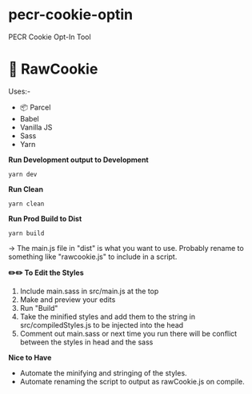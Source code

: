 # pecr-cookie-optin
PECR Cookie Opt-In Tool

# 🍪 RawCookie


Uses:-

- 📦 Parcel
- Babel
- Vanilla JS
- Sass
- Yarn


__Run Development output to Development__

`yarn dev`

__Run Clean__

`yarn clean`

__Run Prod Build to Dist__

`yarn build`

-> The main.js file in "dist" is what you want to use. Probably rename to something like "rawcookie.js" to include in a script.

__✏️✏️ To Edit the Styles__

1. Include main.sass in src/main.js at the top 
2. Make and preview your edits
3. Run "Build" 
4. Take the minified styles and add them to the string in src/compiledStyles.js to be injected into the head
5. Comment out main.sass or next time you run there will be conflict between the styles in head and the sass 

__Nice to Have__

- Automate the minifying and stringing of the styles.
- Automate renaming the script to output as rawCookie.js on compile.
